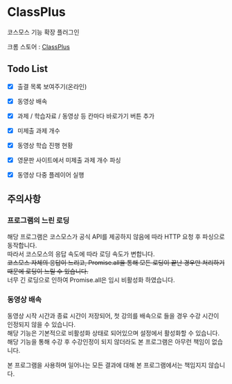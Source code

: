 # ClassPlus
코스모스  기능 확장 플러그인

크롬 스토어 : [ClassPlus](https://chrome.google.com/webstore/detail/classplus/kmbnhpalnepccnjgaobhndnkimepecbl/related?hl=ko)

## Todo List

- [x] 출결 목록 보여주기(온라인)
- [x] 동영상 배속
- [x] 과제 / 학습자료 / 동영상 등 칸마다 바로가기 버튼 추가   
- [x] 미제출 과제 개수
- [x] 동영상 학습 진행 현황
- [x] 영문판 사이트에서 미제출 과제 개수 파싱
- [x] 동영상 다중 플레이어 실행 


## 주의사항

### 프로그램의 느린 로딩
해당 프로그램은 코스모스가 공식 API를 제공하지 않음에 따라 HTTP 요청 후 파싱으로 동작합니다.   
따라서 코스모스의 응답 속도에 따라 로딩 속도가 변합니다.   
~~코스모스 자체의 응답이 느리고, Promise.all을 통해 모든 로딩이 끝난 경우만 처리하기 때문에 로딩이 느릴 수 있습니다.~~   
너무 긴 로딩으로 인하여 Promise.all은 임시 비활성화 하였습니다.

### 동영상 배속 
동영상 시작 시간과 종료 시간이 저장되어, 첫 강의를 배속으로 들을 경우 수강 시간이 인정되지 않을 수 있습니다.   
해당 기능은 기본적으로 비활성화 상태로 되어있으며 설정에서 활성화할 수 있습니다.   
해당 기능을 통해 수강 후 수강인정이 되지 않더라도 본 프로그램은 아무런 책임이 없습니다.   

본 프로그램을 사용하며 일어나는 모든 결과에 대해 본 프로그램에서는 책임지지 않습니다.
